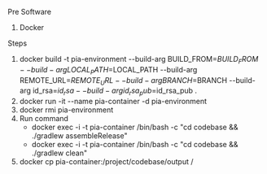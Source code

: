 Pre Software
1. Docker 

Steps
1. docker build -t pia-environment --build-arg BUILD_FROM=$BUILD_FROM --build-arg LOCAL_PATH=$LOCAL_PATH --build-arg REMOTE_URL=$REMOTE_URL --build-arg BRANCH=$BRANCH --build-arg id_rsa=$id_rsa --build-arg id_rsa_pub=$id_rsa_pub .
2. docker run -it --name pia-container -d pia-environment
3. docker rmi pia-environment
4. Run command 
   - docker exec -i -t pia-container /bin/bash -c "cd codebase && ./gradlew assembleRelease"
   - docker exec -i -t pia-container /bin/bash -c "cd codebase && ./gradlew clean"
5. docker cp pia-container:/project/codebase/output /